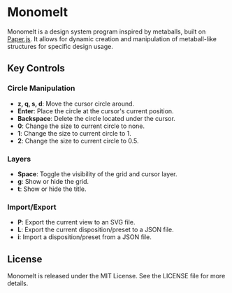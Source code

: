 # Monomelt

Monomelt is a design system program inspired by metaballs, built on [Paper.js](http://paperjs.org/). It allows for dynamic creation and manipulation of metaball-like structures for specific design usage.

## Key Controls

### Circle Manipulation
- **z, q, s, d**: Move the cursor circle around.
- **Enter**: Place the circle at the cursor's current position.
- **Backspace**: Delete the circle located under the cursor.
- **0**: Change the size to current circle to none.
- **1**: Change the size to current circle to 1.
- **2**: Change the size to current circle to 0.5.

### Layers
- **Space**: Toggle the visibility of the grid and cursor layer.
- **g**: Show or hide the grid.
- **t**: Show or hide the title.

### Import/Export
- **P**: Export the current view to an SVG file.
- **L**: Export the current disposition/preset to a JSON file.
- **i**: Import a disposition/preset from a JSON file.

## License

Monomelt is released under the MIT License. See the LICENSE file for more details.